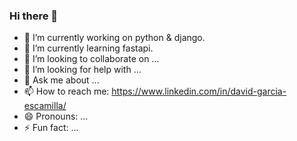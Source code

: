 ### Hi there 👋

- 🔭 I’m currently working on python & django.
- 🌱 I’m currently learning fastapi.
- 👯 I’m looking to collaborate on ...
- 🤔 I’m looking for help with ...
- 💬 Ask me about ...
- 📫 How to reach me: https://www.linkedin.com/in/david-garcia-escamilla/
- 😄 Pronouns: ...
- ⚡ Fun fact: ...
